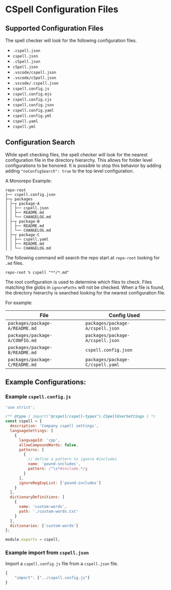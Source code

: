 # CSpell Configuration Files

## Supported Configuration Files

The spell checker will look for the following configuration files.

- `.cspell.json`
- `cspell.json`
- `.cSpell.json`
- `cSpell.json`
- `.vscode/cspell.json`
- `.vscode/cSpell.json`
- `.vscode/.cspell.json`
- `cspell.config.js`
- `cspell.config.mjs`
- `cspell.config.cjs`
- `cspell.config.json`
- `cspell.config.yaml`
- `cspell.config.yml`
- `cspell.yaml`
- `cspell.yml`

## Configuration Search

While spell checking files, the spell checker will look for the nearest configuration file in the directory hierarchy.
This allows for folder level configurations to be honored.
It is possible to stop this behavior by adding adding `"noConfigSearch": true` to the top level configuration.

A Monorepo Example:

```
repo-root
├── cspell.config.json
├─┬ packages
│ ├─┬ package-A
│ │ ├── cspell.json
│ │ ├── README.md
│ │ └── CHANGELOG.md
│ ├─┬ package-B
│ │ ├── README.md
│ │ └── CHANGELOG.md
│ ├─┬ package-C
│ │ ├── cspell.yaml
│ │ ├── README.md
│ │ └── CHANGELOG.md
```

The following command will search the repo start at `repo-root` looking for `.md` files.

```
repo-root % cspell "**/*.md"
```

The root configuration is used to determine which files to check. Files matching the globs in `ignorePaths` will not be checked. When a file is found, the directory hierarchy is searched looking for the nearest configuration file.

For example:

| File                           | Config Used                      |
| ------------------------------ | -------------------------------- |
| `packages/package-A/README.md` | `packages/package-A/cspell.json` |
| `packages/package-A/CONFIG.md` | `packages/package-A/cspell.json` |
| `packages/package-B/README.md` | `cspell.config.json`             |
| `packages/package-C/README.md` | `packages/package-C/cspell.yaml` |

## Example Configurations:

### Example `cspell.config.js`

```javascript
'use strict';

/** @type { import("@cspell/cspell-types").CSpellUserSettings } */
const cspell = {
  description: 'Company cspell settings',
  languageSettings: [
    {
      languageId: 'cpp',
      allowCompoundWords: false,
      patterns: [
        {
          // define a pattern to ignore #includes
          name: 'pound-includes',
          pattern: /^\s*#include.*/g
        }
      ],
      ignoreRegExpList: ['pound-includes']
    }
  ],
  dictionaryDefinitions: [
    {
      name: 'custom-words',
      path: './custom-words.txt'
    }
  ],
  dictionaries: ['custom-words']
};

module.exports = cspell;
```

### Example import from `cspell.json`

Import a `cspell.config.js` file from a `cspell.json` file.

```javascript
{
    "import": ["../cspell.config.js"]
}
```
